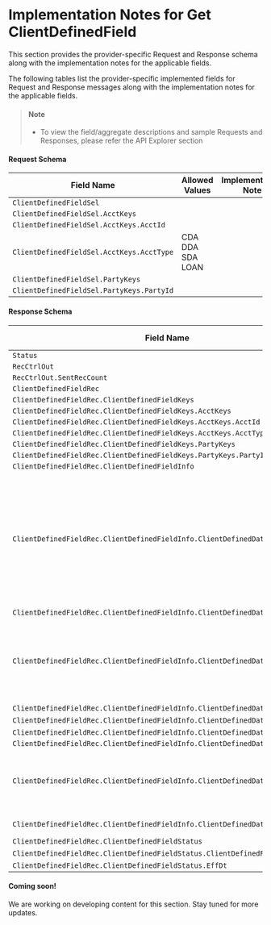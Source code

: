 # Implementation Notes for Get ClientDefinedField
This section provides the provider-specific Request and Response schema along with the implementation notes for the applicable fields.
<!-- 
type: tab 
titles: Premier, Signature, 
-->


The following tables list the provider-specific implemented fields for Request and Response messages along with the implementation notes for the applicable fields. 


<!-- theme: info -->
> #### Note
> 
> - To view the field/aggregate descriptions and sample Requests and Responses, please refer the API Explorer section


#### Request Schema
|Field Name|Allowed Values|Implementation Note|
|----|----|----|
|`ClientDefinedFieldSel`|||
|`ClientDefinedFieldSel.AcctKeys`|||
|`ClientDefinedFieldSel.AcctKeys.AcctId`|||
|`ClientDefinedFieldSel.AcctKeys.AcctType`|CDA<br>DDA<br>SDA<br>LOAN<br>||
|`ClientDefinedFieldSel.PartyKeys`|||
|`ClientDefinedFieldSel.PartyKeys.PartyId`|| |
#### Response Schema
|Field Name|Allowed Values|Implementation Note|
|----|----|----|
|`Status`|||
|`RecCtrlOut`|||
|`RecCtrlOut.SentRecCount`|||
|`ClientDefinedFieldRec`|||
|`ClientDefinedFieldRec.ClientDefinedFieldKeys`|||
|`ClientDefinedFieldRec.ClientDefinedFieldKeys.AcctKeys`|||
|`ClientDefinedFieldRec.ClientDefinedFieldKeys.AcctKeys.AcctId`|||
|`ClientDefinedFieldRec.ClientDefinedFieldKeys.AcctKeys.AcctType`|||
|`ClientDefinedFieldRec.ClientDefinedFieldKeys.PartyKeys`|||
|`ClientDefinedFieldRec.ClientDefinedFieldKeys.PartyKeys.PartyId`|| |
|`ClientDefinedFieldRec.ClientDefinedFieldInfo`|||
|`ClientDefinedFieldRec.ClientDefinedFieldInfo.ClientDefinedData`||Client defined Data related to the party and account is being pulled by the service:<br>For SDA/CDA/DDA (only Application) - 000<br>For Loan and Party - 050 |
|`ClientDefinedFieldRec.ClientDefinedFieldInfo.ClientDefinedData.DataIdent`|| <br>|
|`ClientDefinedFieldRec.ClientDefinedFieldInfo.ClientDefinedData.DataType`|Alpha<br>Currency<br>CurrencySymbol<br>Date<br>Numeric<br>NumericSymbol<br>Rate<br>RateSymbol| <br>|
|`ClientDefinedFieldRec.ClientDefinedFieldInfo.ClientDefinedData.Value`|| |
|`ClientDefinedFieldRec.ClientDefinedFieldInfo.ClientDefinedData.DataLength`||<br> |
|`ClientDefinedFieldRec.ClientDefinedFieldInfo.ClientDefinedData.ExpDt`|| |
|`ClientDefinedFieldRec.ClientDefinedFieldInfo.ClientDefinedData.Desc`|| |
|`ClientDefinedFieldRec.ClientDefinedFieldInfo.ClientDefinedData.RequiredFlag`||Flag for Metadata.<br>True = data required<br>False = data not required<br>|
|`ClientDefinedFieldRec.ClientDefinedFieldInfo.ClientDefinedData.SearchFlag`|true<br>false||
|`ClientDefinedFieldRec.ClientDefinedFieldStatus`|||
|`ClientDefinedFieldRec.ClientDefinedFieldStatus.ClientDefinedFieldStatusCode`|Valid| |
|`ClientDefinedFieldRec.ClientDefinedFieldStatus.EffDt`|||
<!-- type: tab -->


#### Coming soon!
We are working on developing content for this section. Stay tuned for more updates. 


<!-- type: tab-end -->
